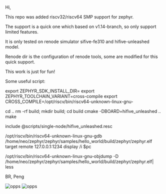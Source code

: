 Hi,

This repo was added riscv32/riscv64 SMP support for zephyr.

The support is a quick one which based on v1.14-branch, so only support limited features.

It is only tested on renode simulator sifive-fe310 and hifive-unleashed model.

Renode dir is the configuration of renode tools, some are modified for this quick support.

This work is just for fun!

Some useful script:

export ZEPHYR_SDK_INSTALL_DIR= export ZEPHYR_TOOLCHAIN_VARIANT=cross-compile export CROSS_COMPILE=/opt/riscv/bin/riscv64-unknown-linux-gnu-

cd .. rm -rf build; mkdir build; cd build cmake -DBOARD=hifive_unleashed .. make

include @scripts/single-node/hifive_unleashed.resc

/opt/riscv/bin/riscv64-unknown-linux-gnu-gdb /home/neo/zephyr/zephyr/samples/hello_world/build/zephyr/zephyr.elf target remote 127.0.0.1:1234 display /i $pc

/opt/riscv/bin/riscv64-unknown-linux-gnu-objdump -D /home/neo/zephyr/zephyr/samples/hello_world/build/zephyr/zephyr.elf| less

BR, Peng

![opps](.zephyr_rv64_1.jpg) ![opps](.zephyr_rv64_2.jpg)
